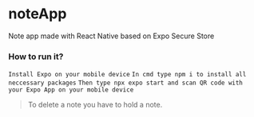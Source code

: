 # noteApp
Note app made with React Native based on Expo Secure Store
### How to run it?
`Install Expo on your mobile device`
`In cmd type npm i to install all neccessary packages`
`Then type npx expo start and scan QR code with your Expo App on your mobile device`



>To delete a note you have to hold a note.


